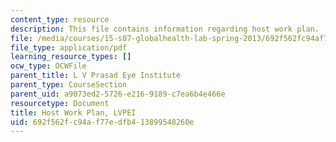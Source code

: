 ```yaml
---
content_type: resource
description: This file contains information regarding host work plan.
file: /media/courses/15-s07-globalhealth-lab-spring-2013/692f562fc94af77edfb413899548260e_MIT15_S07S13_host_wor_lvp.pdf
file_type: application/pdf
learning_resource_types: []
ocw_type: OCWFile
parent_title: L V Prasad Eye Institute
parent_type: CourseSection
parent_uid: a9073ed2-5726-e216-9189-c7ea6b4e466e
resourcetype: Document
title: Host Work Plan, LVPEI
uid: 692f562f-c94a-f77e-dfb4-13899548260e
---
```

